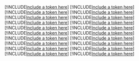 [!INCLUDE[Include a token here](refs1530247366609/r1.md)]
[!INCLUDE[Include a token here](refs1530247366609/r2.md)]
[!INCLUDE[Include a token here](refs1530247366609/r3.md)]
[!INCLUDE[Include a token here](refs1530247366609/r4.md)]
[!INCLUDE[Include a token here](refs1530247366609/r5.md)]
[!INCLUDE[Include a token here](refs1530247366609/r6.md)]
[!INCLUDE[Include a token here](refs1530247366609/r7.md)]
[!INCLUDE[Include a token here](refs1530247366609/r8.md)]
[!INCLUDE[Include a token here](refs1530247366609/r9.md)]
[!INCLUDE[Include a token here](refs1530247366609/r10.md)]
[!INCLUDE[Include a token here](refs1530247366609/r11.md)]
[!INCLUDE[Include a token here](refs1530247366609/r12.md)]
[!INCLUDE[Include a token here](refs1530247366609/r13.md)]
[!INCLUDE[Include a token here](refs1530247366609/r14.md)]
[!INCLUDE[Include a token here](refs1530247366609/r15.md)]
[!INCLUDE[Include a token here](refs1530247366609/r16.md)]
[!INCLUDE[Include a token here](refs1530247366609/r17.md)]
[!INCLUDE[Include a token here](refs1530247366609/r18.md)]
[!INCLUDE[Include a token here](refs1530247366609/r19.md)]
[!INCLUDE[Include a token here](refs1530247366609/r20.md)]